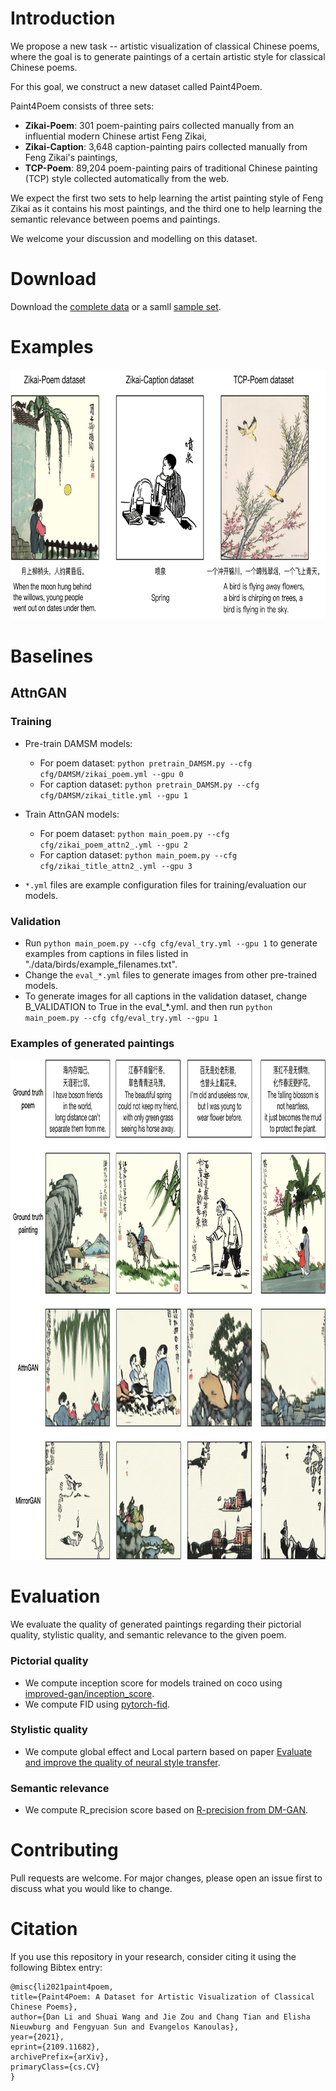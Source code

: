 # Introduction

We propose a new task -- artistic visualization of classical Chinese poems, where the goal is to generate paintings of a certain artistic style for classical Chinese poems. 

For this goal, we construct a new dataset called Paint4Poem. 

Paint4Poem consists of three sets: 
- **Zikai-Poem**: 301 poem-painting pairs collected manually from an influential modern Chinese artist Feng Zikai, 
- **Zikai-Caption**: 3,648 caption-painting pairs collected manually from Feng Zikai's paintings, 
- **TCP-Poem**: 89,204 poem-painting pairs of traditional Chinese painting (TCP) style collected automatically from the web.

We expect the first two sets to help learning the artist painting style of Feng Zikai as it contains his most paintings, and the third one to help learning the semantic relevance between poems and paintings. 

We welcome your discussion and modelling on this dataset.

# Download

Download the [complete data](https://drive.google.com/drive/folders/1ySx3xTq1Lzay6N-2qvqkar9TUkV2eR8q?usp=sharing) or a samll [sample set](https://drive.google.com/file/d/1iJ8WApTiVGznkU2qXcdycZjrQGYxUoOT/view?usp=sharing).

# Examples

<img src="dataset-4-examples.png" width="800px" height="400px"/>


# Baselines

## AttnGAN

### Training
- Pre-train DAMSM models:
  - For poem dataset: `python pretrain_DAMSM.py --cfg cfg/DAMSM/zikai_poem.yml --gpu 0`
  - For caption dataset: `python pretrain_DAMSM.py --cfg cfg/DAMSM/zikai_title.yml --gpu 1`
 
- Train AttnGAN models:
  - For poem dataset: `python main_poem.py --cfg cfg/zikai_poem_attn2_.yml --gpu 2`
  - For caption dataset: `python main_poem.py --cfg cfg/zikai_title_attn2_.yml --gpu 3`

- `*.yml` files are example configuration files for training/evaluation our models.

### Validation
- Run `python main_poem.py --cfg cfg/eval_try.yml --gpu 1` to generate examples from captions in files listed in "./data/birds/example_filenames.txt".  
- Change the `eval_*.yml` files to generate images from other pre-trained models.
- To generate images for all captions in the validation dataset, change B_VALIDATION to True in the eval_*.yml. and then run `python main_poem.py --cfg cfg/eval_try.yml --gpu 1`


### Examples of generated paintings
<img src="exp-benchmark.png" width="900px" height="800px"/>


# Evaluation
We evaluate the quality of generated paintings regarding their pictorial quality, stylistic quality, and semantic relevance to the given poem.

### Pictorial quality
- We compute inception score for models trained on coco using [improved-gan/inception_score](https://github.com/openai/improved-gan/tree/master/inception_score).
- We compute FID using [pytorch-fid](https://github.com/mseitzer/pytorch-fid).

### Stylistic quality
- We compute global effect and Local partern based on paper [Evaluate and improve the quality of neural style transfer](https://www.sciencedirect.com/science/article/abs/pii/S1077314221000473#!).

### Semantic relevance
- We compute R_precision score based on [R-precision from DM-GAN](https://github.com/MinfengZhu/DM-GAN/blob/master/code/trainer.py).



# Contributing
Pull requests are welcome. For major changes, please open an issue first to discuss what you would like to change.


# Citation
If you use this repository in your research, consider citing it using the following Bibtex entry:

```
@misc{li2021paint4poem,
title={Paint4Poem: A Dataset for Artistic Visualization of Classical Chinese Poems},
author={Dan Li and Shuai Wang and Jie Zou and Chang Tian and Elisha Nieuwburg and Fengyuan Sun and Evangelos Kanoulas},
year={2021},
eprint={2109.11682},
archivePrefix={arXiv},
primaryClass={cs.CV}
}
```
